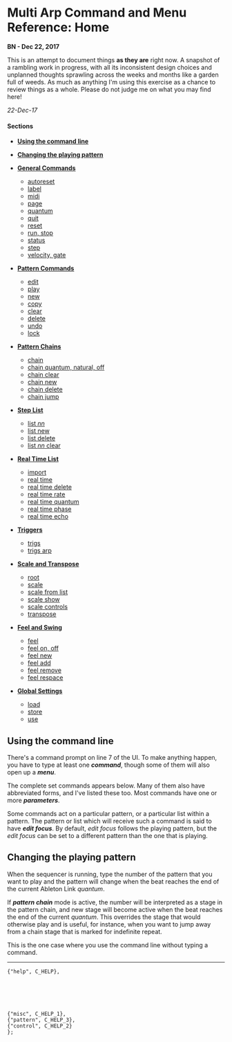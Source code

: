 # Multi Arp Command and Menu Reference: Home

**BN - Dec 22, 2017**

This is an attempt to document things **as they are** right now. A snapshot of a rambling work in progress, with all its inconsistent design choices and unplanned thoughts sprawling across the weeks and months like a garden full of weeds. As much as anything I'm using this exercise as a chance to review things as a whole. Please do not judge me on what you may find here!

*22-Dec-17*

#### Sections

* [**Using the command line**](#using-the-command-line)

* [**Changing the playing pattern**](#changing-the-playing-pattern)

* [**General Commands**](command_ref_misc.md)

  * [autoreset](command_ref_misc.md#autoreset)
  * [label](command_ref_misc.md#label)
  * [midi](command_ref_misc.md#midi)
  * [page](command_ref_misc.md#page)
  * [quantum](command_ref_misc.md#quantum)
  * [quit](command_ref_misc.md#quit)
  * [reset](command_ref_misc.md#reset)
  * [run, stop](command_ref_misc.md#run-stop)
  * [status](command_ref_misc.md#status)
  * [step](command_ref_misc.md#step)
  * [velocity, gate](command_ref_misc.md#velocity-gate)


* [**Pattern Commands**](command_ref_pattern.md)

  * [edit](command_ref_pattern.md#edit)
  * [play](command_ref_pattern.md#play)
  * [new](command_ref_pattern.md#new)
  * [copy](command_ref_pattern.md#copy)
  * [clear](command_ref_pattern.md#clear)
  * [delete](command_ref_pattern.md#delete)
  * [undo](command_ref_pattern.md#undo)
  * [lock](command_ref_pattern.md#lock)


* [**Pattern Chains**](command_ref_chain.md)

  * [chain](command_ref_chain.md#chain)
  * [chain quantum, natural, off](command_ref_chain.md#chain-quantum-natural-off)
  * [chain clear](command_ref_chain.md#chain-clear)
  * [chain new](command_ref_chain.md#chain-new)
  * [chain delete](command_ref_chain.md#chain-delete)
  * [chain jump](command_ref_chain.md#chain-jump)


* [**Step List**](command_ref_step_list.md)

  * [list *nn*](#list-nn)
  * [list new](#list-new)
  * [list delete](#list-delete)
  * [list *nn* clear](#list-nn-clear)



* [**Real Time List**](command_ref_realtime_list.md)

  * [import](command_ref_realtime_list.md#import)
  * [real time](command_ref_realtime_list.md#real-time)
  * [real time delete](command_ref_realtime_list.md#real-time-delete)
  * [real time rate](command_ref_realtime_list.md#real-time-rate)
  * [real time quantum](command_ref_realtime_list.md#real-time-quantum)
  * [real time phase](command_ref_realtime_list.md#real-time-phase)
  * [real time echo](command_ref_realtime_list.md#real-time-echo)


* [**Triggers**](command_ref_trigs.md)

  * [trigs](#trigs)
  * [trigs arp](#trigs-arp)



* [**Scale and Transpose**](command_ref_scale.md)

  * [root](command_ref_scale.md#root)
  * [scale](command_ref_scale.md#scale)
  * [scale from list](command_ref_scale.md#scale-from-list)
  * [scale show](command_ref_scale.md#scale-show)
  * [scale controls](command_ref_scale.md#scale-controls)
  * [transpose](command_ref_scale.md#transpose)

* [**Feel and Swing**](command_ref_feel.md)

  * [feel](command_ref_feel.md#feel)
  * [feel on, off](command_ref_feel.md#feel-on-off)
  * [feel new](command_ref_feel.md#feel-new)
  * [feel add](command_ref_feel.md#feel-add)
  * [feel remove](command_ref_feel.md#feel-remove)
  * [feel respace](command_ref_feel.md#feel-respace)


* [**Global Settings**](command_ref_use.md)

  * [load](command_ref_use.md#load)
  * [store](command_ref_use.md#store)
  * [use](command_ref_use.md#use)


## Using the command line

There's a command prompt on line 7 of the UI. To make anything happen, you have to type at least one ***command***, though some of them will also open up a ***menu***.

The complete set commands appears below. Many of them also have abbreviated forms, and I've listed these too. Most commands have one or more ***parameters***.

Some commands act on a particular pattern, or a particular list within a pattern. The pattern or list which will receive such a command is said to have ***edit focus***. By default, *edit focus* follows the playing pattern, but the *edit focus* can be set to a different pattern than the one that is playing.

## Changing the playing pattern

When the sequencer is running, type the number of the pattern that you want to play and the pattern will change when the beat reaches the end of the current Ableton Link *quantum*.

If  ***pattern chain*** mode is active, the number will be interpreted as a stage in the pattern chain, and new stage will become active when the beat reaches the end of the current *quantum*. This overrides the stage that would otherwise play and is useful, for instance, when you want to jump away from a chain stage that is marked for indefinite repeat.

This is the one case where you use the command line without typing a command.

---



```
{"help", C_HELP},






{"misc", C_HELP_1},
{"pattern", C_HELP_3},
{"control", C_HELP_2}
};
```
